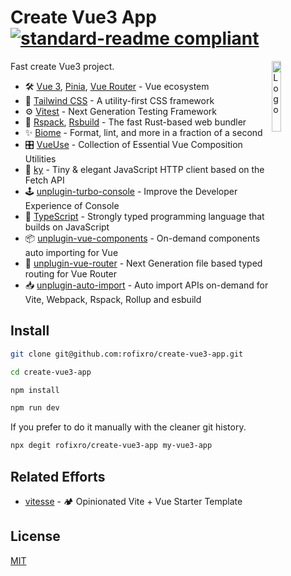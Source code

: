 # Create Vue3 App [![standard-readme compliant](https://img.shields.io/badge/readme%20style-standard-brightgreen.svg?style=flat-square)](https://github.com/RichardLitt/standard-readme)

<img alt="Logo" align="right" src="https://user-images.githubusercontent.com/499550/93624428-53932780-f9ae-11ea-8d16-af949e16a09f.png" width="17%" />

Fast create Vue3 project.

* 🛠️ [Vue 3](https://vuejs.org/), [Pinia](https://pinia.vuejs.org/), [Vue Router](https://router.vuejs.org/) - Vue ecosystem
* 🎨 [Tailwind CSS](https://tailwindcss.com/) - A utility-first CSS framework
* ⚙️ [Vitest](https://vitest.dev/) - Next Generation Testing Framework
* 🦀️ [Rspack](https://rspack.dev/), [Rsbuild](https://rsbuild.dev/index) - The fast Rust-based web bundler
* ✨ [Biome](https://biomejs.dev/) - Format, lint, and more in a fraction of a second
* 🎛 [VueUse](https://vueuse.org/) - Collection of Essential Vue Composition Utilities
* 🌳 [ky](https://github.com/sindresorhus/ky) - Tiny & elegant JavaScript HTTP client based on the Fetch API
* 🕹️ [unplugin-turbo-console](https://utc.yuy1n.io/) - Improve the Developer Experience of Console
* 💪 [TypeScript](https://www.typescriptlang.org/) - Strongly typed programming language that builds on JavaScript
* 📦 [unplugin-vue-components](https://github.com/unplugin/unplugin-vue-components) - On-demand components auto importing for Vue
* 📁 [unplugin-vue-router](https://uvr.esm.is/) - Next Generation file based typed routing for Vue Router
* 📥 [unplugin-auto-import](https://github.com/unplugin/unplugin-auto-import) - Auto import APIs on-demand for Vite, Webpack, Rspack, Rollup and esbuild

## Install

```bash
git clone git@github.com:rofixro/create-vue3-app.git

cd create-vue3-app

npm install

npm run dev
```

If you prefer to do it manually with the cleaner git history.

```bash
npx degit rofixro/create-vue3-app my-vue3-app
```

## Related Efforts

* [vitesse](https://github.com/antfu/vitesse) - 🏕 Opinionated Vite + Vue Starter Template

## License

[MIT](LICENSE)